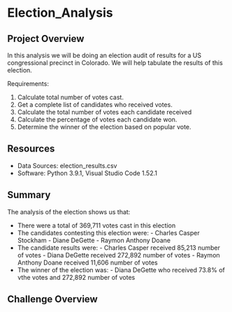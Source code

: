 # Election_Analysis

## Project Overview 
In this analysis we will be doing an election audit of results for a US congressional precinct in Colorado. We will help tabulate the results of this election. 

Requirements: 

1. Calculate total number of votes cast. 
2. Get a complete list of candidates who received votes.
3. Calculate the total number of votes each candidate received 
4. Calculate the percentage of votes each candidate won. 
5. Determine the winner of the election based on popular vote. 

## Resources 
- Data Sources: election_results.csv 
- Software: Python 3.9.1, Visual Studio Code 1.52.1

## Summary 
The analysis of the election shows us that:
- There were a total of 369,711 votes cast in this election
- The candidates contesting this election were:
        - Charles Casper Stockham 
        - Diane DeGette 
        - Raymon Anthony Doane 
- The candidate results were: 
        - Charles Casper received 85,213 number of votes 
        - Diana DeGette received 272,892 number of votes 
        - Raymon Anthony Doane received 11,606 number of votes
- The winner of the election was: 
      - Diana DeGette who received 73.8% of vthe votes and 272,892 number of votes 

## Challenge Overview 


